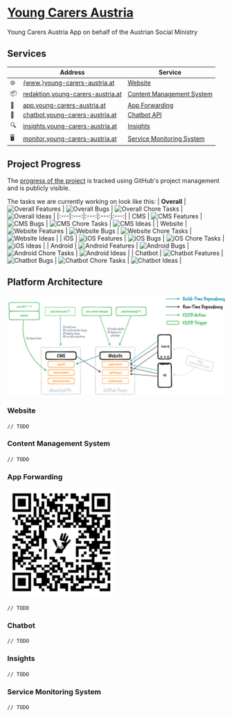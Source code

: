 # [Young Carers Austria](https://www.sozialministerium.at/youngcarers)

Young Carers Austria App on behalf of the Austrian Social Ministry

## Services

&nbsp; | Address | Service
---|---|---
🌐 | [(www.)young-carers-austria.at](https://www.young-carers-austria.at) | [Website](#website)
📦 | [redaktion.young-carers-austria.at](https://redaktion.young-carers-austria.at) | [Content Management System](#content-management-system)
📱 | [app.young-carers-austria.at](https://app.young-carers-austria.at) | [App Forwarding](#app-forwarding)
💬 | [chatbot.young-carers-austria.at](https://chatbot.young-carers-austria.at) | [Chatbot API](#chatbot)
🔍 | [insights.young-carers-austria.at](https://insights.young-carers-austria.at) | [Insights](#insights)
🖥️ | [monitor.young-carers-austria.at](https://monitor.young-carers-austria.at) | [Service Monitoring System](#service-monitoring-system)

## Project Progress

The [progress of the project](https://github.com/bemayr/young-carers-austria/projects/1) is tracked using GitHub's project management and is publicly visible.

The tasks we are currently working on look like this:
| **Overall** | ![Overall Features](https://img.shields.io/github/issues-search/bemayr/young-carers-austria?color=blue&label=Features&logo=github&query=is%3Aissue%20is%3Aopen%20label%3Aphase%3Atask%20label%3Atype%3Afeature) | ![Overall Bugs](https://img.shields.io/github/issues-search/bemayr/young-carers-austria?color=red&label=Bugs&logo=github&query=is%3Aissue%20is%3Aopen%20label%3Aphase%3Atask%20label%3Atype%3Abug) | ![Overall Chore Tasks](https://img.shields.io/github/issues-search/bemayr/young-carers-austria?color=lightgrey&label=Chores&logo=github&query=is%3Aissue%20is%3Aopen%20label%3Aphase%3Atask%20label%3Atype%3Achore) | ![Overall Ideas](https://img.shields.io/github/issues-search/bemayr/young-carers-austria?color=lightgreen&label=Ideas&logo=github&query=is%3Aissue%20is%3Aopen%20label%3Aphase%3Aidea) |
|:---|:---:|:---:|:---:|:---:|
| CMS | ![CMS Features](https://img.shields.io/github/issues-search/bemayr/young-carers-austria?color=blue&label=Features&logo=github&query=is%3Aissue%20is%3Aopen%20label%3Aphase%3Atask%20label%3Ascope%3Acms%20label%3Atype%3Afeature) | ![CMS Bugs](https://img.shields.io/github/issues-search/bemayr/young-carers-austria?color=red&label=Bugs&logo=github&query=is%3Aissue%20is%3Aopen%20label%3Aphase%3Atask%20label%3Ascope%3Acms%20label%3Atype%3Abug) | ![CMS Chore Tasks](https://img.shields.io/github/issues-search/bemayr/young-carers-austria?color=lightgrey&label=Chores&logo=github&query=is%3Aissue%20is%3Aopen%20label%3Aphase%3Atask%20label%3Atype%3Achore%20label%3Ascope%3Acms) | ![CMS Ideas](https://img.shields.io/github/issues-search/bemayr/young-carers-austria?color=lightgreen&label=Ideas&logo=github&query=is%3Aissue%20is%3Aopen%20label%3Aphase%3Aidea%20label%3Ascope%3Acms) |
| Website | ![Website Features](https://img.shields.io/github/issues-search/bemayr/young-carers-austria?color=blue&label=Features&logo=github&query=is%3Aissue%20is%3Aopen%20label%3Aphase%3Atask%20label%3Ascope%3Aweb%20label%3Atype%3Afeature) | ![Website Bugs](https://img.shields.io/github/issues-search/bemayr/young-carers-austria?color=red&label=Bugs&logo=github&query=is%3Aissue%20is%3Aopen%20label%3Aphase%3Atask%20label%3Ascope%3Aweb%20label%3Atype%3Abug) | ![Website Chore Tasks](https://img.shields.io/github/issues-search/bemayr/young-carers-austria?color=lightgrey&label=Chores&logo=github&query=is%3Aissue%20is%3Aopen%20label%3Aphase%3Atask%20label%3Atype%3Achore%20label%3Ascope%3Aweb) | ![Website Ideas](https://img.shields.io/github/issues-search/bemayr/young-carers-austria?color=lightgreen&label=Ideas&logo=github&query=is%3Aissue%20is%3Aopen%20label%3Aphase%3Aidea%20label%3Ascope%3Aweb) |
| iOS | ![iOS Features](https://img.shields.io/github/issues-search/bemayr/young-carers-austria?color=blue&label=Features&logo=github&query=is%3Aissue%20is%3Aopen%20label%3Aphase%3Atask%20label%3Ascope%3Aios%20label%3Atype%3Afeature) | ![iOS Bugs](https://img.shields.io/github/issues-search/bemayr/young-carers-austria?color=red&label=Bugs&logo=github&query=is%3Aissue%20is%3Aopen%20label%3Aphase%3Atask%20label%3Ascope%3Aios%20label%3Atype%3Abug) | ![iOS Chore Tasks](https://img.shields.io/github/issues-search/bemayr/young-carers-austria?color=lightgrey&label=Chores&logo=github&query=is%3Aissue%20is%3Aopen%20label%3Aphase%3Atask%20label%3Atype%3Achore%20label%3Ascope%3Aios) | ![iOS Ideas](https://img.shields.io/github/issues-search/bemayr/young-carers-austria?color=lightgreen&label=Ideas&logo=github&query=is%3Aissue%20is%3Aopen%20label%3Aphase%3Aidea%20label%3Ascope%3Aios) |
| Android | ![Android Features](https://img.shields.io/github/issues-search/bemayr/young-carers-austria?color=blue&label=Features&logo=github&query=is%3Aissue%20is%3Aopen%20label%3Aphase%3Atask%20label%3Ascope%3Aandroid%20label%3Atype%3Afeature) | ![Android Bugs](https://img.shields.io/github/issues-search/bemayr/young-carers-austria?color=red&label=Bugs&logo=github&query=is%3Aissue%20is%3Aopen%20label%3Aphase%3Atask%20label%3Ascope%3Aandroid%20label%3Atype%3Abug) | ![Android Chore Tasks](https://img.shields.io/github/issues-search/bemayr/young-carers-austria?color=lightgrey&label=Chores&logo=github&query=is%3Aissue%20is%3Aopen%20label%3Aphase%3Atask%20label%3Atype%3Achore%20label%3Ascope%3Aandroid) | ![Android Ideas](https://img.shields.io/github/issues-search/bemayr/young-carers-austria?color=lightgreen&label=Ideas&logo=github&query=is%3Aissue%20is%3Aopen%20label%3Aphase%3Aidea%20label%3Ascope%3Aandroid) |
| Chatbot | ![Chatbot Features](https://img.shields.io/github/issues-search/bemayr/young-carers-austria?color=blue&label=Features&logo=github&query=is%3Aissue%20is%3Aopen%20label%3Aphase%3Atask%20label%3Ascope%3Achatbot%20label%3Atype%3Afeature) | ![Chatbot Bugs](https://img.shields.io/github/issues-search/bemayr/young-carers-austria?color=red&label=Bugs&logo=github&query=is%3Aissue%20is%3Aopen%20label%3Aphase%3Atask%20label%3Ascope%3Achatbot%20label%3Atype%3Abug) | ![Chatbot Chore Tasks](https://img.shields.io/github/issues-search/bemayr/young-carers-austria?color=lightgrey&label=Chores&logo=github&query=is%3Aissue%20is%3Aopen%20label%3Aphase%3Atask%20label%3Atype%3Achore%20label%3Ascope%3Achatbot) | ![Chatbot Ideas](https://img.shields.io/github/issues-search/bemayr/young-carers-austria?color=lightgreen&label=Ideas&logo=github&query=is%3Aissue%20is%3Aopen%20label%3Aphase%3Aidea%20label%3Ascope%3Achatbot) |

## Platform Architecture

![Young Carers Austria Architecture Diagram](./assets/yc%20app%20architecture.png)

### Website

`// TODO`

### Content Management System

`// TODO`

### App Forwarding

<img src="./assets/app-qr.svg" alt="https://app.young-carers-austria.at" title="Young Carers Austria App QR Code" style="width: 250px;">

`// TODO`

### Chatbot

`// TODO`

### Insights

`// TODO`

### Service Monitoring System

`// TODO`
